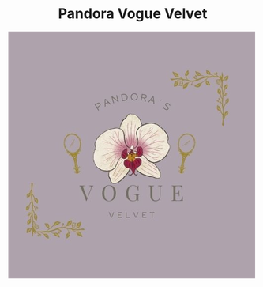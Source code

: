 <h1 align="center"> Pandora Vogue Velvet </h1>
<img src="Pandora VV.jpg" alt="LOGO" align="center" >